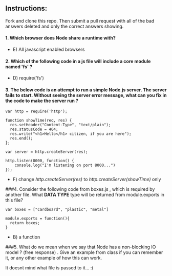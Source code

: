 ## Instructions:
Fork and clone this repo.  Then submit a pull request with all of the bad answers deleted and only the correct answers showing.

#### 1.  Which browser does Node share a runtime with?
* E) All javascript enabled browsers

#### 2.  Which of the following code in a js file will include a core module named 'fs' ?   
* D) require('fs')

#### 3.  The below code is an attempt to run a simple Node.js server. The server fails to start. Without seeing the server error message, what can you fix in the code to make the server run ?

```
var http = require('http');

function showTime(req, res) {
  res.setHeader("Content-Type", "text/plain");
  res.statusCode = 404;
  res.write("<h1>Hello</h1> citizen, if you are here");
  res.end();
};

var server = http.createServer(res);

http.listen(8000, function() {
	console.log("I'm listening on port 8000...")
});

```

* F) change *http.createServer(res)* to  *http.createServer(showTime)* only

###4. Consider the following code from boxes.js , which is required by another file.  What **DATA TYPE** type will be returned from module.exports in this file?
```
var boxes = ["cardboard", "plastic", "metal"]

module.exports = function(){
  return boxes;
}

```

* B) a function

###5. What do we mean when we say that Node has a non-blocking IO model ?  (free response) . Give an example from class if you can remember it, or any other example of how this can work.

It doesnt mind what file is passed to it... :(
